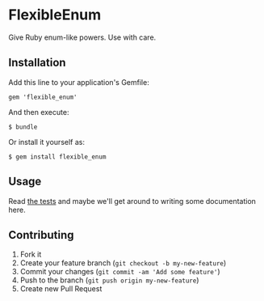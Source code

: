 # FlexibleEnum

Give Ruby enum-like powers. Use with care.

## Installation

Add this line to your application's Gemfile:

    gem 'flexible_enum'

And then execute:

    $ bundle

Or install it yourself as:

    $ gem install flexible_enum

## Usage

Read [the tests](spec/usage_spec.rb) and maybe we'll get around to writing some documentation here.

## Contributing

1. Fork it
2. Create your feature branch (`git checkout -b my-new-feature`)
3. Commit your changes (`git commit -am 'Add some feature'`)
4. Push to the branch (`git push origin my-new-feature`)
5. Create new Pull Request
